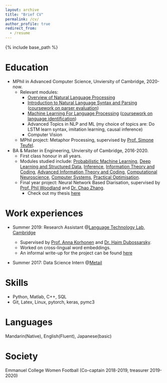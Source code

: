 ```yaml
---
layout: archive
title: "Brief CV"
permalink: /cv/
author_profile: true
redirect_from:
  - /resume
---
```


{% include base_path %}

Education
======
* MPhil in Advanced Computer Science, Unviersity of Cambridge, 2020-now.
  * Relevant modules: 
    * [Overview of Natural Language Processing](https://www.cl.cam.ac.uk/teaching/2021/L90/)
    * [Introduction to Natural Language Syntax and Parsing](https://www.cl.cam.ac.uk/teaching/2021/L95) ([coursework on parser evaluation](https://github.com/uililo/parser-evaluation))
    * [Machine Learning For Language Processing](https://www.cl.cam.ac.uk/teaching/2021/L101) ([coursework on language identification](https://github.com/uililo/code-switching-langid))
    * Advanced Topics in NLP and ML (my choice of topics are: Do LSTM learn syntax, imitation learning, causal inference)
    * Computer Vision
  * MPhil project: Metaphor Processing, supervised by [Prof. Simone Teufel](https://www.cl.cam.ac.uk/~sht25/).
* BA & Master in Engineering, Unviersity of Cambridge, 2016-2020. 
  * First class honour in all years.
  * Modules studied include: [Probabilistic Machine Learning](http://teaching.eng.cam.ac.uk/content/engineering-tripos-part-iib-4f13-probabilistic-machine-learning-2019-20), [Deep Learning and Structured Data](http://teaching.eng.cam.ac.uk/content/engineering-tripos-part-iib-4f10-deep-learning-structured-data-2019-20), [Inference](http://teaching.eng.cam.ac.uk/content/engineering-tripos-part-iia-3f8-inference-2018-19), [Information Theory and Coding](http://teaching.eng.cam.ac.uk/content/engineering-tripos-part-iia-3f7-information-theory-and-coding-2018-19), [Advanced Information Theory and Coding](http://teaching.eng.cam.ac.uk/content/engineering-tripos-part-iib-4f5-advanced-information-theory-and-coding-2019-20), [Computational Neuroscience](http://teaching.eng.cam.ac.uk/content/engineering-tripos-part-iib-4g3-computational-neuroscience-2019-20), [Computer Systems](http://teaching.eng.cam.ac.uk/content/engineering-tripos-part-iib-4f14-computer-systems-2019-20), [Practical Optimisation](http://teaching.eng.cam.ac.uk/content/engineering-tripos-part-iib-4m17-practical-optimisation-2019-20).
  * Final year project: Neural Network Based Diarisation, supervised by [Prof. Phil Woodland](http://mi.eng.cam.ac.uk/~pcw/) and [Dr. Chao Zhang](http://mi.eng.cam.ac.uk/~cz277/). 
    * Check out my thesis [here](https://olidyliu.github.io/files/thesis.pdf)

Work experiences
======
* Summer 2019: Research Assistant @[Language Technology Lab, Cambridge](http://ltl.mml.cam.ac.uk/)
  * Supervised by [Prof. Anna Korhonen](https://sites.google.com/site/annakorhonen/) and [Dr. Haim Dubossarsky](https://scholar.google.com/citations?hl=en&user=2EDsENQAAAAJ&view_op=list_works&sortby=pubdate).
  * Worked on cross-lingual word embeddings.
  * An informal write-up for the project can be found [here](https://olidyliu.github.io/files/cross_lingual.pdf)

* Summer 2017: Data Science Intern @[Metail](https://metail.com/)
  
Skills
======
* Python, Matlab, C++, SQL
* Git, Latex, Linux, pytorch, keras, pymc3

Languages
=====
Mandarin(Native), English(Fluent), Japanese(basic)

Society
======
Emmanuel College Women Football (Co-captain 2018-2019, treasurer 2019-2020)
